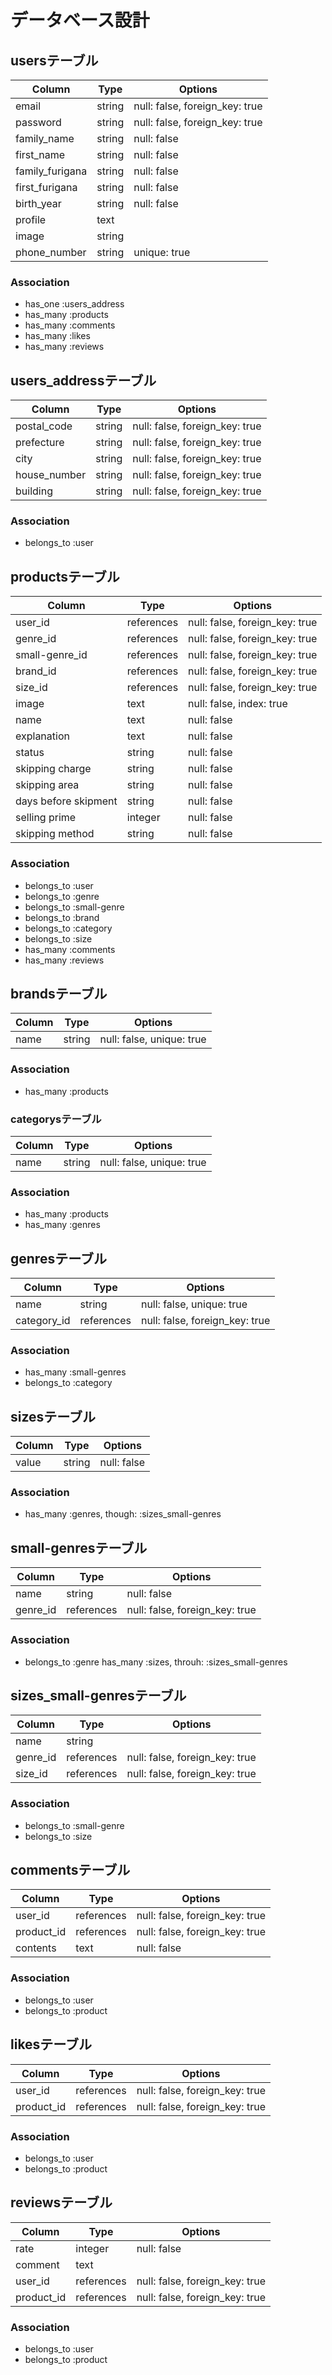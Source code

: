 # データベース設計

## usersテーブル

|Column|Type|Options|
|------|----|-------|
|email|string|null: false, foreign_key: true|
|password|string|null: false, foreign_key: true|
|family_name|string|null: false|
|first_name|string|null: false|
|family_furigana|string|null: false|
|first_furigana|string|null: false|
|birth_year|string|null: false|
|profile|text||
|image|string||
|phone_number|string|unique: true|

### Association
- has_one :users_address
- has_many :products
- has_many :comments
- has_many :likes
- has_many :reviews


## users_addressテーブル

|Column|Type|Options|
|------|----|-------|
|postal_code|string|null: false, foreign_key: true|
|prefecture|string|null: false, foreign_key: true|
|city|string|null: false, foreign_key: true|
|house_number|string|null: false, foreign_key: true|
|building|string|null: false, foreign_key: true|

### Association
- belongs_to :user


## productsテーブル

|Column|Type|Options|
|------|----|-------|
|user_id|references|null: false, foreign_key: true|
|genre_id|references|null: false, foreign_key: true|
|small-genre_id|references|null: false, foreign_key: true|
|brand_id|references|null: false, foreign_key: true|
|size_id|references|null: false, foreign_key: true|
|image|text|null: false, index: true|
|name|text|null: false|
|explanation|text|null: false|
|status|string|null: false|
|skipping charge|string|null: false|
|skipping area|string|null: false|
|days before skipment|string|null: false|
|selling prime|integer|null: false|
|skipping method|string|null: false|

### Association
- belongs_to :user
- belongs_to :genre
- belongs_to :small-genre
- belongs_to :brand
- belongs_to :category
- belongs_to :size
- has_many :comments
- has_many :reviews


## brandsテーブル

|Column|Type|Options|
|------|----|-------|
|name|string|null: false, unique: true|

### Association
- has_many :products


### categorysテーブル

|Column|Type|Options|
|------|----|-------|
|name|string|null: false, unique: true|

### Association
- has_many :products
- has_many :genres


## genresテーブル

|Column|Type|Options|
|------|----|-------|
|name|string|null: false, unique: true|
|category_id|references|null: false, foreign_key: true|

### Association
- has_many :small-genres
- belongs_to :category


## sizesテーブル

|Column|Type|Options|
|------|----|-------|
|value|string|null: false|

### Association
- has_many :genres, though: :sizes_small-genres


## small-genresテーブル

|Column|Type|Options|
|------|----|-------|
|name|string|null: false|
|genre_id|references|null: false, foreign_key: true|

### Association
- belongs_to :genre
has_many :sizes, throuh: :sizes_small-genres


## sizes_small-genresテーブル

|Column|Type|Options|
|------|----|-------|
|name|string||
|genre_id|references|null: false, foreign_key: true|
|size_id|references|null: false, foreign_key: true|

### Association
- belongs_to :small-genre
- belongs_to :size


## commentsテーブル

|Column|Type|Options|
|------|----|-------|
|user_id|references|null: false, foreign_key: true|
|product_id|references|null: false, foreign_key: true|
|contents|text|null: false|

### Association
- belongs_to :user
- belongs_to :product


## likesテーブル

|Column|Type|Options|
|------|----|-------|
|user_id|references|null: false, foreign_key: true|
|product_id|references|null: false, foreign_key: true|

### Association
- belongs_to :user
- belongs_to :product


## reviewsテーブル

|Column|Type|Options|
|------|----|-------|
|rate|integer|null: false|
|comment|text||
|user_id|references|null: false, foreign_key: true|
|product_id|references|null: false, foreign_key: true|

### Association

- belongs_to :user
- belongs_to :product